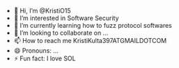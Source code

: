 - 👋 Hi, I’m @KristiO15
- 👀 I’m interested in Software Security
- 🌱 I’m currently learning how to fuzz protocol softwares
- 💞️ I’m looking to collaborate on ...
- 📫 How to reach me KristiKulta397ATGMAILDOTCOM
- 😄 Pronouns: ...
- ⚡ Fun fact: I love SOL

<!---
KristiO15/KristiO15 is a ✨ special ✨ repository because its `README.md` (this file) appears on your GitHub profile.
You can click the Preview link to take a look at your changes.
--->
